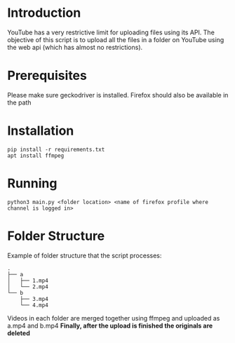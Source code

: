 # Introduction
YouTube has a very restrictive limit for uploading files using its API. 
The objective of this script is to upload all the files in a folder on YouTube using the web api
(which has almost no restrictions).

# Prerequisites
Please make sure geckodriver is installed. Firefox should also be available in the path

# Installation
```
pip install -r requirements.txt
apt install ffmpeg
```

# Running
```
python3 main.py <folder location> <name of firefox profile where channel is logged in>
```

# Folder Structure
Example of folder structure that the script processes:

```
.
├── a
│   ├── 1.mp4
│   └── 2.mp4
└── b
    ├── 3.mp4
    └── 4.mp4

```

Videos in each folder are merged together using ffmpeg and uploaded as a.mp4 and b.mp4
**Finally, after the upload is finished the originals are deleted**
